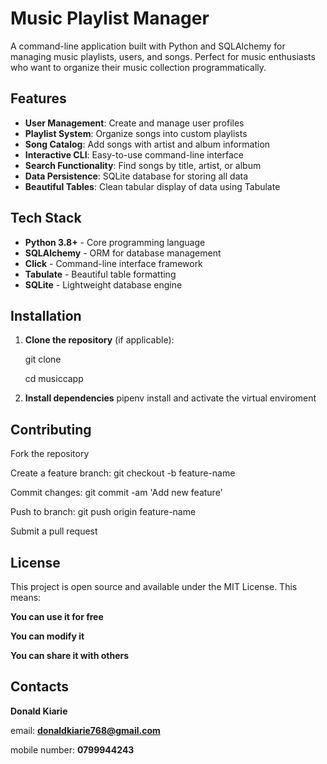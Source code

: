 #  Music Playlist Manager

A command-line application built with Python and SQLAlchemy for managing music playlists, users, and songs. Perfect for music enthusiasts who want to organize their music collection programmatically.

##  Features

- **User Management**: Create and manage user profiles
- **Playlist System**: Organize songs into custom playlists
- **Song Catalog**: Add songs with artist and album information
- **Interactive CLI**: Easy-to-use command-line interface
- **Search Functionality**: Find songs by title, artist, or album
- **Data Persistence**: SQLite database for storing all data
- **Beautiful Tables**: Clean tabular display of data using Tabulate

##  Tech Stack

- **Python 3.8+** - Core programming language
- **SQLAlchemy** - ORM for database management
- **Click** - Command-line interface framework
- **Tabulate** - Beautiful table formatting
- **SQLite** - Lightweight database engine

##  Installation

1. **Clone the repository** (if applicable):

   git clone <your-repo-url>

   cd musiccapp

2. **Install dependencies**
   pipenv install and  activate the virtual enviroment

## Contributing

Fork the repository

Create a feature branch: git checkout -b feature-name

Commit changes: git commit -am 'Add new feature'

Push to branch: git push origin feature-name

Submit a pull request


## License 

This project is open source and available under the MIT License. This means:

**You can use it for free**

**You can modify it**

**You can share it with others**

## Contacts

 **Donald Kiarie**

 email: **donaldkiarie768@gmail.com**

 mobile number: **0799944243**

